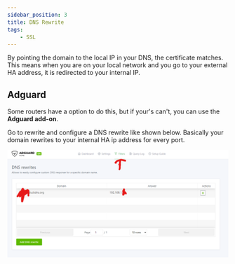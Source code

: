 ```yaml
---
sidebar_position: 3
title: DNS Rewrite
tags:
    - SSL
---
```


By pointing the domain to the local IP in your DNS, the certificate matches. This means when you are on your local network and you go to your external HA address, it is redirected to your internal IP.

## Adguard
Some routers have a option to do this, but if your's can't, you can use the **Adguard add-on**.

Go to rewrite and configure a DNS rewrite like shown below. Basically your domain rewrites to your internal HA ip address for every port.

![Adguard](/img/adguard.png)